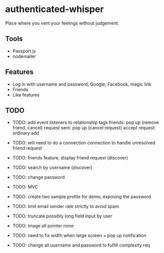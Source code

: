 # authenticated-whisper

Place where you vent your feelings without judgement.

## Tools

- Passport.js
- nodemailer

## Features

- Log in with username and password, Google, Facebook, magic link
- Friends
- Like features

## TODO

- TODO: add event listeners to relationship tags
  friends: pop up (remove friend, cancel)
  request sent: pop up (cancel request)
  accept request: ordinary
  add

- TODO: will need to do a connection connection to handle unresolved friend request
- TODO: friends feature, display friend request (discover)
- TODO: search by username (discover)
- TODO: change password
- TODO: MVC
- TODO: create two sample profile for demo, exposing the password
- TODO: limit email sender rate strictly to avoid spam
- TODO: truncate possibly long field input by user
- TODO: image all pointer none
- TODO: need to fix width when large screen + pop up notification
- TODO: change all username and password to fulfill complexity req
